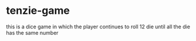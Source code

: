 # tenzie-game
this is a dice game in which the player continues to roll 12 die until all the die has the same number
